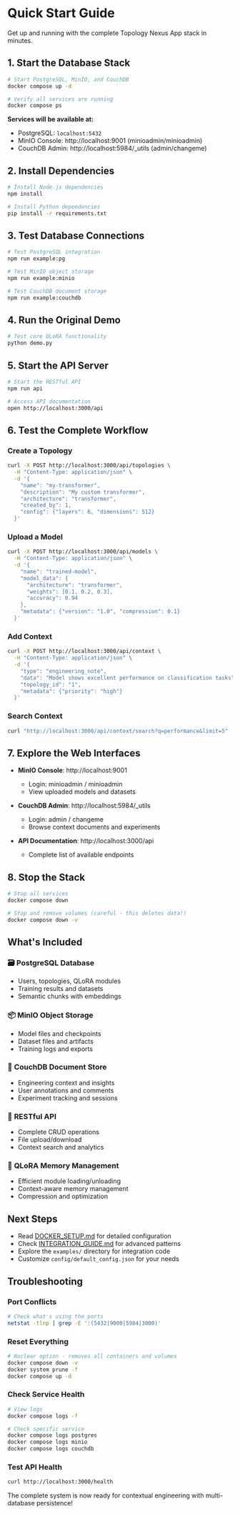 # Quick Start Guide

Get up and running with the complete Topology Nexus App stack in minutes.

## 1. Start the Database Stack

```bash
# Start PostgreSQL, MinIO, and CouchDB
docker compose up -d

# Verify all services are running
docker compose ps
```

**Services will be available at:**
- PostgreSQL: `localhost:5432` 
- MinIO Console: http://localhost:9001 (minioadmin/minioadmin)
- CouchDB Admin: http://localhost:5984/_utils (admin/changeme)

## 2. Install Dependencies

```bash
# Install Node.js dependencies
npm install

# Install Python dependencies  
pip install -r requirements.txt
```

## 3. Test Database Connections

```bash
# Test PostgreSQL integration
npm run example:pg

# Test MinIO object storage
npm run example:minio

# Test CouchDB document storage
npm run example:couchdb
```

## 4. Run the Original Demo

```bash
# Test core QLoRA functionality
python demo.py
```

## 5. Start the API Server

```bash
# Start the RESTful API
npm run api

# Access API documentation
open http://localhost:3000/api
```

## 6. Test the Complete Workflow

### Create a Topology

```bash
curl -X POST http://localhost:3000/api/topologies \
  -H "Content-Type: application/json" \
  -d '{
    "name": "my-transformer",
    "description": "My custom transformer", 
    "architecture": "transformer",
    "created_by": 1,
    "config": {"layers": 6, "dimensions": 512}
  }'
```

### Upload a Model

```bash
curl -X POST http://localhost:3000/api/models \
  -H "Content-Type: application/json" \
  -d '{
    "name": "trained-model",
    "model_data": {
      "architecture": "transformer",
      "weights": [0.1, 0.2, 0.3],
      "accuracy": 0.94
    },
    "metadata": {"version": "1.0", "compression": 0.1}
  }'
```

### Add Context

```bash
curl -X POST http://localhost:3000/api/context \
  -H "Content-Type: application/json" \
  -d '{
    "type": "engineering_note",
    "data": "Model shows excellent performance on classification tasks",
    "topology_id": "1",
    "metadata": {"priority": "high"}
  }'
```

### Search Context

```bash
curl "http://localhost:3000/api/context/search?q=performance&limit=5"
```

## 7. Explore the Web Interfaces

- **MinIO Console**: http://localhost:9001
  - Login: minioadmin / minioadmin
  - View uploaded models and datasets

- **CouchDB Admin**: http://localhost:5984/_utils  
  - Login: admin / changeme
  - Browse context documents and experiments

- **API Documentation**: http://localhost:3000/api
  - Complete list of available endpoints

## 8. Stop the Stack

```bash
# Stop all services
docker compose down

# Stop and remove volumes (careful - this deletes data!)
docker compose down -v
```

## What's Included

### 🗃️ **PostgreSQL Database**
- Users, topologies, QLoRA modules
- Training results and datasets  
- Semantic chunks with embeddings

### 📦 **MinIO Object Storage**
- Model files and checkpoints
- Dataset files and artifacts
- Training logs and exports

### 📄 **CouchDB Document Store**  
- Engineering context and insights
- User annotations and comments
- Experiment tracking and sessions

### 🚀 **RESTful API**
- Complete CRUD operations
- File upload/download
- Context search and analytics

### 🧠 **QLoRA Memory Management**
- Efficient module loading/unloading
- Context-aware memory management
- Compression and optimization

## Next Steps

- Read [DOCKER_SETUP.md](DOCKER_SETUP.md) for detailed configuration
- Check [INTEGRATION_GUIDE.md](INTEGRATION_GUIDE.md) for advanced patterns  
- Explore the `examples/` directory for integration code
- Customize `config/default_config.json` for your needs

## Troubleshooting

### Port Conflicts
```bash
# Check what's using the ports
netstat -tlnp | grep -E ':(5432|9000|5984|3000)'
```

### Reset Everything
```bash
# Nuclear option - removes all containers and volumes
docker compose down -v
docker system prune -f
docker compose up -d
```

### Check Service Health
```bash
# View logs
docker compose logs -f

# Check specific service
docker compose logs postgres
docker compose logs minio
docker compose logs couchdb
```

### Test API Health  
```bash
curl http://localhost:3000/health
```

The complete system is now ready for contextual engineering with multi-database persistence!